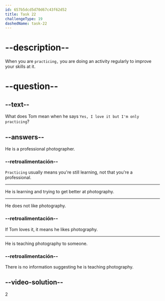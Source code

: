 ```yaml
---
id: 657b5dcd5d70d67c43f62d52
title: Task 22
challengeType: 19
dashedName: task-22
---
```


# --description--

When you are `practicing,` you are doing an activity regularly to improve your skills at it.

# --question--

## --text--

What does Tom mean when he says `Yes, I love it but I'm only practicing`?

## --answers--

He is a professional photographer.

### --retroalimentación--

`Practicing` usually means you're still learning, not that you're a professional.

---

He is learning and trying to get better at photography.

---

He does not like photography.

### --retroalimentación--

If Tom loves it, it means he likes photography.

---

He is teaching photography to someone.

### --retroalimentación--

There is no information suggesting he is teaching photography.

## --video-solution--

2
